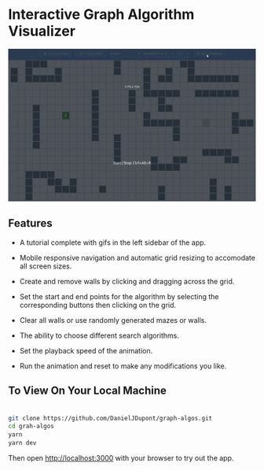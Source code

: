 # Interactive Graph Algorithm Visualizer

![example of graph algos working](https://github.com/DanielJDupont/graph-algos/blob/main/public/bfs.gif?raw=true)

## Features

- A tutorial complete with gifs in the left sidebar of the app.

- Mobile responsive navigation and automatic grid resizing to accomodate all screen sizes.

- Create and remove walls by clicking and dragging across the grid.

- Set the start and end points for the algorithm by selecting the corresponding buttons then clicking on the grid.

- Clear all walls or use randomly generated mazes or walls.

- The ability to choose different search algorithms.

- Set the playback speed of the animation.

- Run the animation and reset to make any modifications you like.

## To View On Your Local Machine

```bash

git clone https://github.com/DanielJDupont/graph-algos.git
cd grah-algos
yarn
yarn dev
```

Then open [http://localhost:3000](http://localhost:3000) with your browser to try out the app.
